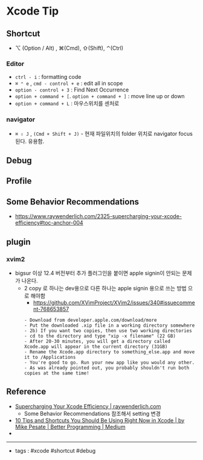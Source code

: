 # Xcode Tip

## Shortcut
- ⌥ (Option / Alt) , ⌘(Cmd), ⇧(Shift),  ⌃(Ctrl)
### Editor 
- `ctrl - i` : formatting code
- `⌘ ⌃ e` , `cmd - control + e` : edit all in scope
- `option - control + 3` : Find Next Occurrence
- `option + command + [`. `option + command + ]` : move line up or down
- `option + command + L` : 마우스위치를 센처로 
###  navigator
- `⌘ ⇧ J` ,  `(Cmd + Shift + J)` - 현재 파일위치의 folder 위치로 navigator focus 된다. 유용함.

## Debug

## Profile

## Some Behavior Recommendations
- https://www.raywenderlich.com/2325-supercharging-your-xcode-efficiency#toc-anchor-004

## plugin 
### xvim2
- bigsur 이상 12.4 버전부터 추가 플러그인을 붙이면 apple signin이 안되는 문제가 나온다. 
   - 2 copy 로 하나는 dev용으로 다른 하나는 apple signin 용으로 쓰는 방법 으로 해야함 
      - https://github.com/XVimProject/XVim2/issues/340#issuecomment-768653857
      ```
      - Download from developer.apple.com/download/more
      - Put the downloaded .xip file in a working directory somewhere
      - 2b) If you want two copies, then use two working directories
      - cd to the directory and type "xip -x filename" (22 GB)
      - After 20-30 minutes, you will get a directory called Xcode.app will appear in the current directory (31GB)
      - Rename the Xcode.app directory to something_else.app and move it to /Applications
      - You're good to go. Run your new app like you would any other.
      - As was already pointed out, you probably shouldn't run both copies at the same time!
      ```
   
## Reference
- [Supercharging Your Xcode Efficiency | raywenderlich.com](https://www.raywenderlich.com/2325-supercharging-your-xcode-efficiency)
   - Some Behavior Recommendations 참조해서 setting 변경
- [10 Tips and Shortcuts You Should Be Using Right Now in Xcode | by Mike Pesate | Better Programming | Medium](https://medium.com/better-programming/10-tips-shortcuts-you-should-be-using-right-now-on-xcode-2e9e1b01511e)
- 
----
- tags : #xcode  #shortcut #debug 